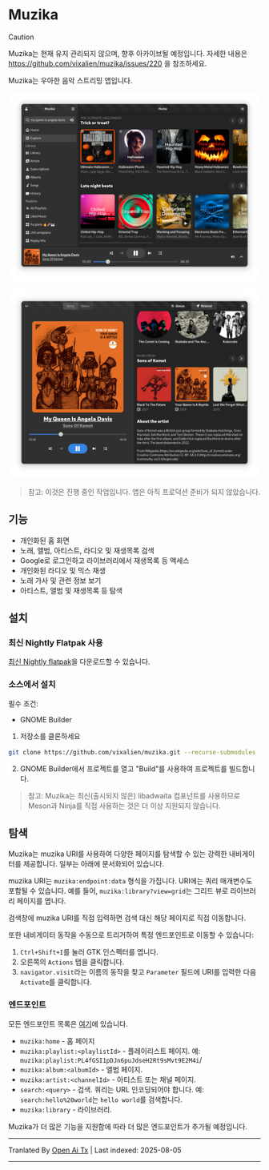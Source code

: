 # Muzika

> [!CAUTION]
> Muzika는 현재 유지 관리되지 않으며, 향후 아카이브될 예정입니다. 자세한 내용은 https://github.com/vixalien/muzika/issues/220 을 참조하세요.

Muzika는 우아한 음악 스트리밍 앱입니다.

![Muzika 홈 페이지](https://raw.githubusercontent.com/vixalien/muzika/main/data/resources/screenshots/home.png)

![Muzika가 "My Queen is Angela Davis"를 재생 중](https://raw.githubusercontent.com/vixalien/muzika/main/data/resources/screenshots/playing.png)

> 참고: 이것은 진행 중인 작업입니다. 앱은 아직 프로덕션 준비가 되지 않았습니다.

## 기능

- 개인화된 홈 화면
- 노래, 앨범, 아티스트, 라디오 및 재생목록 검색
- Google로 로그인하고 라이브러리에서 재생목록 등 액세스
- 개인화된 라디오 및 믹스 재생
- 노래 가사 및 관련 정보 보기
- 아티스트, 앨범 및 재생목록 등 탐색

## 설치

### 최신 Nightly Flatpak 사용

[최신 Nightly flatpak](https://vixalien.github.io/muzika/muzika.flatpakref)을 다운로드할 수 있습니다.

### 소스에서 설치

필수 조건:

- GNOME Builder

1. 저장소를 클론하세요

```bash
git clone https://github.com/vixalien/muzika.git --recurse-submodules
```
2. GNOME Builder에서 프로젝트를 열고 "Build"를 사용하여 프로젝트를 빌드합니다.

> 참고: Muzika는 최신(출시되지 않은) libadwaita 컴포넌트를 사용하므로 Meson과 Ninja를 직접 사용하는 것은 더 이상 지원되지 않습니다.

## 탐색

Muzika는 muzika URI를 사용하여 다양한 페이지를 탐색할 수 있는 강력한 내비게이터를 제공합니다. 일부는 아래에 문서화되어 있습니다.

muzika URI는 `muzika:endpoint:data` 형식을 가집니다. URI에는 쿼리 매개변수도 포함될 수 있습니다. 예를 들어, `muzika:library?view=grid`는 그리드 뷰로 라이브러리 페이지를 엽니다.

검색창에 muzika URI를 직접 입력하면 검색 대신 해당 페이지로 직접 이동합니다.

또한 내비게이터 동작을 수동으로 트리거하여 특정 엔드포인트로 이동할 수 있습니다:

1. `Ctrl+Shift+I`를 눌러 GTK 인스펙터를 엽니다.
2. 오른쪽의 `Actions` 탭을 클릭합니다.
3. `navigator.visit`라는 이름의 동작을 찾고 `Parameter` 필드에 URI를 입력한 다음 `Activate`를 클릭합니다.

### 엔드포인트

모든 엔드포인트 목록은 [여기](https://raw.githubusercontent.com/vixalien/muzika/main/src/pages.ts)에 있습니다.

- `muzika:home` - 홈 페이지
- `muzika:playlist:<playlistId>` - 플레이리스트 페이지. 예:
  `muzika:playlist:PL4fGSI1pDJn6puJdseH2Rt9sMvt9E2M4i`/
- `muzika:album:<albumId>` - 앨범 페이지.
- `muzika:artist:<channelId>` - 아티스트 또는 채널 페이지.
- `search:<query>` - 검색. 쿼리는 URL 인코딩되어야 합니다. 예:
  `search:hello%20world`는 `hello world`를 검색합니다.
- `muzika:library` - 라이브러리.

Muzika가 더 많은 기능을 지원함에 따라 더 많은 엔드포인트가 추가될 예정입니다.











---


Tranlated By [Open Ai Tx](https://github.com/OpenAiTx/OpenAiTx) | Last indexed: 2025-08-05


---